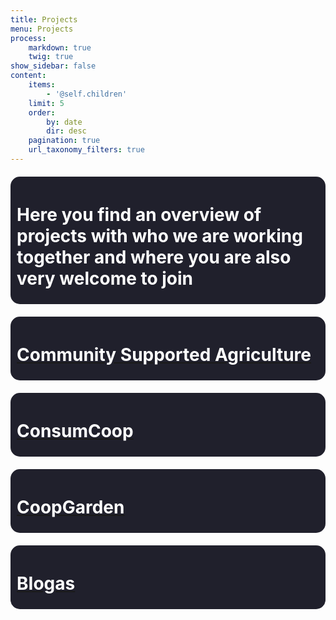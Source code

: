 ```yaml
---
title: Projects
menu: Projects
process:
    markdown: true
    twig: true
show_sidebar: false
content:
    items:
        - '@self.children'
    limit: 5
    order:
        by: date
        dir: desc
    pagination: true
    url_taxonomy_filters: true
---
```


<head>
        <style>
                        body{    
                background-attachment: fixed;
            }
            
            a{
            text-decoration: none;
            color: white;
            }
            a:hover{
            color:grey;
            }
            a:active{
            }
            a:visited{
            }
        .container{
                width : 80%;
                margin: auto;
            }
        .list{
            border: 1px #ccc solid;
            }
            .list ul{
               list-style: square;
            }    
        .welcome{
                border-radius: 15px;
                 background-color: #20202c;
                 padding: 5px 10px;
                margin: 20px 0;
                color: white;
            }
            .agreement{
                background-color: #20202c;
                padding: 5px 10px;
                margin: 20px 0;
                color: white;
            }
            h1{
                color: white;
            }
            h2{
                color: white;
            }
            p{
                color: white;
            }
            


</style>
</head>
<div class="welcome">
    <h1> Here you find an overview of projects with who we are working together and where you are also very welcome to join </h1>
    </div>
<div class="welcome">
   <a href="https://lasalpujarras.fair.coop/en/projects/community-supported-agriculture"> <h1> Community Supported Agriculture </h1> </a>
    </div>
<div class="welcome">
    <a href="https://lasalpujarras.fair.coop/en/projects/consumcoop"> <h1> ConsumCoop </h1> </a>
    </div>
<div class="welcome">
    <a href="https://lasalpujarras.fair.coop/en/projects/coopgarden"> <h1> CoopGarden </h1> </a>
    </div>  
    <div class="welcome">
    <a href="https://lasalpujarras.fair.coop/en/projects/workshop-biogas"> <h1> BIogas </h1> </a>
    </div>  
    
     